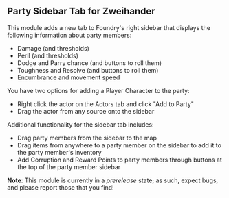 ## Party Sidebar Tab for Zweihander

This module adds a new tab to Foundry's right sidebar that displays the following information about party members:
- Damage (and thresholds)
- Peril (and thresholds)
- Dodge and Parry chance (and buttons to roll them)
- Toughness and Resolve (and buttons to roll them)
- Encumbrance and movement speed

You have two options for adding a Player Character to the party:
- Right click the actor on the Actors tab and click "Add to Party"
- Drag the actor from any source onto the sidebar

Additional functionality for the sidebar tab includes:
- Drag party members from the sidebar to the map
- Drag items from anywhere to a party member on the sidebar to add it to the party member's inventory
- Add Corruption and Reward Points to party members through buttons at the top of the party member sidebar

**Note**: This module is currently in a *prerelease* state; as such, expect bugs, and please report those that you find!
